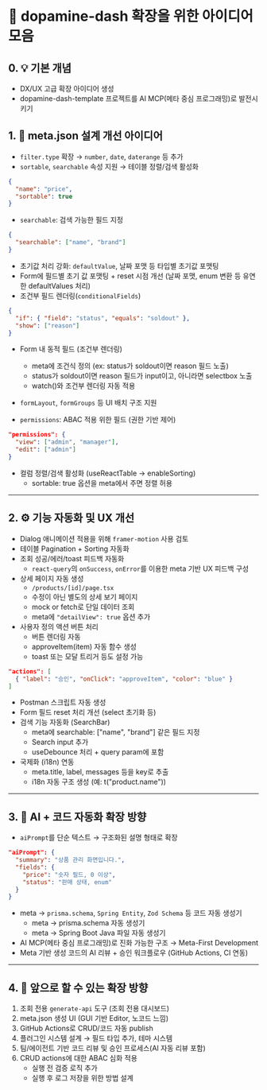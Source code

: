 # 📌 dopamine-dash 확장을 위한 아이디어 모음

## 0. 💡 기본 개념

- DX/UX 고급 확장 아이디어 생성
- dopamine-dash-template 프로젝트를 AI MCP(메타 중심 프로그래밍)로 발전시키기

## 1. 🧠 meta.json 설계 개선 아이디어

- `filter.type` 확장 → `number`, `date`, `daterange` 등 추가
- `sortable`, `searchable` 속성 지원 → 테이블 정렬/검색 활성화

```json
{
  "name": "price",
  "sortable": true
}
```

- `searchable`: 검색 가능한 필드 지정

```json
{
  "searchable": ["name", "brand"]
}
```

- 초기값 처리 강화: `defaultValue`, 날짜 포맷 등 타입별 초기값 포맷팅
- Form에 필드별 초기 값 포맷팅 + reset 시점 개선 (날짜 포맷, enum 변환 등 유연한 defaultValues 처리)
- 조건부 필드 렌더링(`conditionalFields`)

```json
{
  "if": { "field": "status", "equals": "soldout" },
  "show": ["reason"]
}
```

- Form 내 동적 필드 (조건부 렌더링)

  - meta에 조건식 정의 (ex: status가 soldout이면 reason 필드 노출)
  - status가 soldout이면 reason 필드가 input이고, 아니라면 selectbox 노출
  - watch()와 조건부 렌더링 자동 적용

- `formLayout`, `formGroups` 등 UI 배치 구조 지원
- `permissions`: ABAC 적용 위한 필드 (권한 기반 제어)

```json
"permissions": {
  "view": ["admin", "manager"],
  "edit": ["admin"]
}
```

- 컬럼 정렬/검색 활성화 (useReactTable → enableSorting)
  - sortable: true 옵션을 meta에서 주면 정렬 허용

---

## 2. ⚙️ 기능 자동화 및 UX 개선

- Dialog 애니메이션 적용을 위해 `framer-motion` 사용 검토
- 테이블 Pagination + Sorting 자동화
- 조회 성공/에러/toast 피드백 자동화
  - `react-query`의 `onSuccess`, `onError`를 이용한 meta 기반 UX 피드백 구성
- 상세 페이지 자동 생성
  - `/products/[id]/page.tsx`
  - 수정이 아닌 별도의 상세 보기 페이지
  - mock or fetch로 단일 데이터 조회
  - meta에 `"detailView": true` 옵션 추가
- 사용자 정의 액션 버튼 처리
  - 버튼 렌더링 자동
  - approveItem(item) 자동 함수 생성
  - toast 또는 모달 트리거 등도 설정 가능

```json
"actions": [
  { "label": "승인", "onClick": "approveItem", "color": "blue" }
]
```

- Postman 스크립트 자동 생성
- Form 필드 reset 처리 개선 (select 초기화 등)
- 검색 기능 자동화 (SearchBar)
  - meta에 searchable: ["name", "brand"] 같은 필드 지정
  - Search input 추가
  - useDebounce 처리 + query param에 포함
- 국제화 (i18n) 연동
  - meta.title, label, messages 등을 key로 추출
  - i18n 자동 구조 생성 (예: t("product.name"))

---

## 3. 🚀 AI + 코드 자동화 확장 방향

- `aiPrompt`를 단순 텍스트 → 구조화된 설명 형태로 확장

```json
"aiPrompt": {
  "summary": "상품 관리 화면입니다.",
  "fields": {
    "price": "숫자 필드, 0 이상",
    "status": "판매 상태, enum"
  }
}
```

- meta → `prisma.schema`, `Spring Entity`, `Zod Schema` 등 코드 자동 생성기
  - meta → prisma.schema 자동 생성기
  - meta → Spring Boot Java 파일 자동 생성기
- AI MCP(메타 중심 프로그래밍)로 진화 가능한 구조 → Meta-First Development
- Meta 기반 생성 코드의 AI 리뷰 + 승인 워크플로우 (GitHub Actions, CI 연동)

---

## 4. 🔮 앞으로 할 수 있는 확장 방향

1. 조회 전용 `generate-api` 도구 (조회 전용 대시보드)
2. meta.json 생성 UI (GUI 기반 Editor, 노코드 느낌)
3. GitHub Actions로 CRUD/코드 자동 publish
4. 플러그인 시스템 설계 → 필드 타입 추가, 테마 시스템
5. 팀/에이전트 기반 코드 리뷰 및 승인 프로세스(AI 자동 리뷰 포함)
6. CRUD actions에 대한 ABAC 심화 적용
   - 실행 전 검증 로직 추가
   - 실행 후 로그 저장을 위한 방법 설계
